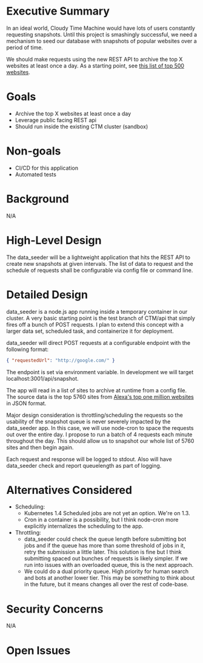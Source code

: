 # Executive Summary

In an ideal world, Cloudy Time Machine would have lots of users constantly requesting snapshots. Until this project is smashingly successful, we need a mechanism to seed our database with snapshots of popular websites over a period of time.

We should make requests using the new REST API to archive the top X websites at least once a day. As a starting point, see [this list of top 500 websites](https://moz.com/top500/domains/csv).

# Goals
* Archive the top X websites at least once a day
* Leverage public facing REST api
* Should run inside the existing CTM cluster (sandbox)

# Non-goals
* CI/CD for this application
* Automated tests

# Background
N/A

# High-Level Design
The data_seeder will be a lightweight application that hits the REST API to create new snapshots at given intervals. The list of data to request and the schedule of requests shall be configurable via config file or command line.

# Detailed Design
data_seeder is a node.js app running inside a temporary container in our cluster. A very basic starting point is the test branch of CTM/api that simply fires off a bunch of POST requests. I plan to extend this concept with a larger data set, scheduled task, and containerize it for deployment.

data_seeder will direct POST requests at a configurable endpoint with the following format:
```json
{ "requestedUrl": "http://google.com/" }
```
The endpoint is set via environment variable. In development we will target localhost:3001/api/snapshot.

The app will read in a list of sites to archive at runtime from a config file. The source data is the top 5760 sites from [Alexa's top one million websites](https://support.alexa.com/hc/en-us/articles/200449834-Does-Alexa-have-a-list-of-its-top-ranked-websites-) in JSON format.

Major design consideration is throttling/scheduling the requests so the usability of the snapshot queue is never severely impacted by the data_seeder app. In this case, we will use node-cron to space the requests out over the entire day. I propose to run a batch of 4 requests each minute throughout the day. This should allow us to snapshot our whole list of 5760 sites and then begin again.

Each request and response will be logged to stdout. Also will have data_seeder check and report queuelength as part of logging.

# Alternatives Considered
* Scheduling:
  - Kubernetes 1.4 Scheduled jobs are not yet an option. We're on 1.3.
  - Cron in a container is a possibility, but I think node-cron more explicitly internalizes the scheduling to the app.
* Throttling:
  - data_seeder could check the queue length before submitting bot jobs and if the queue has more than some threshold of jobs in it, retry the submission a little later. This solution is fine but I think submitting spaced out bunches of requests is likely simpler. If we run into issues with an overloaded queue, this is the next approach.
  - We could do a dual priority queue. High priority for human search and bots at another lower tier. This may be something to think about in the future, but it means changes all over the rest of code-base.

# Security Concerns
N/A

# Open Issues
